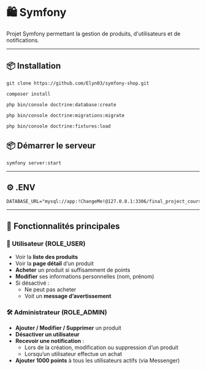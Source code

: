 # 🛍️ Symfony

Projet Symfony permettant la gestion de produits, d'utilisateurs et de notifications.

---
## 📦 Installation

```
git clone https://github.com/Elyn03/symfony-shop.git
```
```
composer install
```
```
php bin/console doctrine:database:create
```
```
php bin/console doctrine:migrations:migrate
```
```
php bin/console doctrine:fixtures:load
```
## 📦 Démarrer le serveur
```
symfony server:start
```
---
## ⚙️ .ENV

```
DATABASE_URL="mysql://app:!ChangeMe!@127.0.0.1:3306/final_project_courses"
```
---
## 🧩 Fonctionnalités principales

### 🎯 Utilisateur (ROLE_USER)

- Voir la **liste des produits**
- Voir la **page détail** d’un produit
- **Acheter** un produit si suffisamment de points
- **Modifier** ses informations personnelles (nom, prénom)
- Si désactivé :
    - Ne peut pas acheter
    - Voit un **message d’avertissement**

### 🛠️ Administrateur (ROLE_ADMIN)

- **Ajouter / Modifier / Supprimer** un produit
- **Désactiver un utilisateur**
- **Recevoir une notification** :
    - Lors de la création, modification ou suppression d’un produit
    - Lorsqu’un utilisateur effectue un achat
- **Ajouter 1000 points** à tous les utilisateurs actifs (via Messenger)
